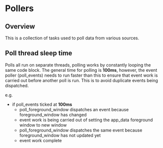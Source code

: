 # Pollers

## Overview

This is a collection of tasks used to poll data from various sources.

## Poll thread sleep time

Polls all run on separate threads, polling works by constantly looping the same code block.
The general time for polling is **100ms**, however, the event poller (poll_events) needs 
to run faster than this to ensure that event work is carried out before another poll is run. 
This is to avoid duplicate events being dispatched.

e.g. 
- if poll_events ticked at **100ms**
    - poll_foreground_window dispatches an event because foreground_window has changed
    - event work is being carried out of setting the app_data foreground window to new window
    - poll_foreground_window dispatches the same event because foreground_window has not updated yet
    - event work complete








